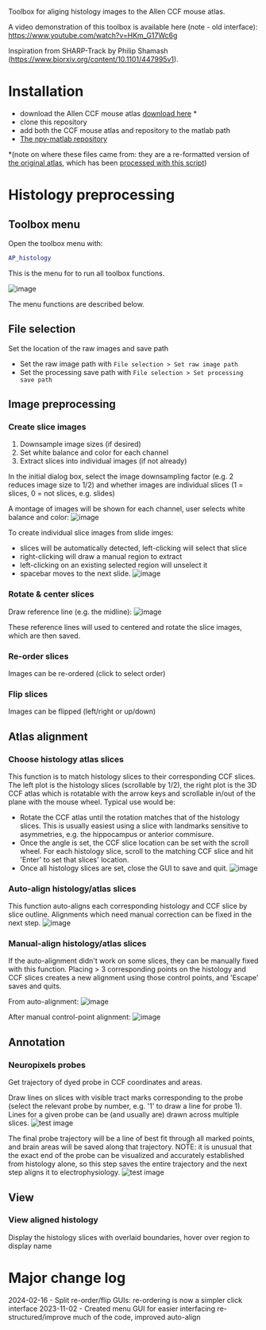 Toolbox for aliging histology images to the Allen CCF mouse atlas.

A video demonstration of this toolbox is available here (note - old interface): https://www.youtube.com/watch?v=HKm_G17Wc6g

Inspiration from SHARP-Track by Philip Shamash (https://www.biorxiv.org/content/10.1101/447995v1).

# Installation 
* download the Allen CCF mouse atlas [download here](https://osf.io/fv7ed/) *
* clone this repository
* add both the CCF mouse atlas and repository to the matlab path
* [The npy-matlab repository](http://github.com/kwikteam/npy-matlab)

*(note on where these files came from: they are a re-formatted version of [the original atlas](http://download.alleninstitute.org/informatics-archive/current-release/mouse_ccf/annotation/ccf_2017/), which has been [processed with this script](https://github.com/cortex-lab/allenCCF/blob/master/setup_utils.m))

# Histology preprocessing

## Toolbox menu
Open the toolbox menu with:
```matlab
AP_histology
```
This is the menu for to run all toolbox functions.

![image](https://github.com/petersaj/AP_histology/blob/master/wiki/menu_gui.png)

The menu functions are described below.


## File selection
Set the location of the raw images and save path

* Set the raw image path with `File selection > Set raw image path`
* Set the processing save path with `File selection > Set processing save path`

## Image preprocessing 
### Create slice images
1) Downsample image sizes (if desired)
2) Set white balance and color for each channel
3) Extract slices into individual images (if not already)

In the initial dialog box, select the image downsampling factor (e.g. 2 reduces image size to 1/2) and whether images are individual slices (1 = slices, 0 = not slices, e.g. slides)

A montage of images will be shown for each channel, user selects white balance and color:
![image](https://github.com/petersaj/AP_histology/blob/master/wiki/AP_process_histology_1.png)

To create individual slice images from slide imges: 
- slices will be automatically detected, left-clicking will select that slice
- right-clicking will draw a manual region to extract
- left-clicking on an existing selected region will unselect it
- spacebar moves to the next slide. 
![image](https://github.com/petersaj/AP_histology/blob/master/wiki/AP_process_histology_2.png)

### Rotate & center slices
Draw reference line (e.g. the midline):
![image](https://github.com/petersaj/AP_histology/blob/master/wiki/AP_rotate_histology.png)

These reference lines will used to centered and rotate the slice images, which are then saved.

### Re-order slices
Images can be re-ordered (click to select order)

### Flip slices
Images can be flipped (left/right or up/down)

## Atlas alignment

### Choose histology atlas slices
This function is to match histology slices to their corresponding CCF slices. The left plot is the histology slices (scrollable by 1/2), the right plot is the 3D CCF atlas which is rotatable with the arrow keys and scrollable in/out of the plane with the mouse wheel. Typical use would be: 

- Rotate the CCF atlas until the rotation matches that of the histology slices. This is usually easiest using a slice with landmarks sensitive to asymmetries, e.g. the hippocampus or anterior commisure.
- Once the angle is set, the CCF slice location can be set with the scroll wheel. For each histology slice, scroll to the matching CCF slice and hit 'Enter' to set that slices' location.
- Once all histology slices are set, close the GUI to save and quit.
![image](https://github.com/petersaj/AP_histology/blob/master/wiki/AP_grab_histology_ccf.png)

### Auto-align histology/atlas slices
This function auto-aligns each corresponding histology and CCF slice by slice outline.
Alignments which need manual correction can be fixed in the next step.
![image](https://github.com/petersaj/AP_histology/blob/master/wiki/AP_auto_align_histology_ccf.png)

### Manual-align histology/atlas slices
If the auto-alignment didn't work on some slices, they can be manually fixed with this function. Placing > 3 corresponding points on the histology and CCF slices creates a new alignment using those control points, and 'Escape' saves and quits.

From auto-alignment:
![image](https://github.com/petersaj/AP_histology/blob/master/wiki/AP_manual_align_histology_ccf_1.png)

After manual control-point alignment: 
![image](https://github.com/petersaj/AP_histology/blob/master/wiki/AP_manual_align_histology_ccf_2.png)

## Annotation

### Neuropixels probes
Get trajectory of dyed probe in CCF coordinates and areas.

Draw lines on slices with visible tract marks corresponding to the probe (select the relevant probe by number, e.g. '1' to draw a line for probe 1). Lines for a given probe can be (and usually are) drawn across multiple slices.
![test image](https://github.com/petersaj/AP_histology/blob/master/wiki/AP_get_probe_histology_1.png)

The final probe trajectory will be a line of best fit through all marked points, and brain areas will be saved along that trajectory. NOTE: it is unusual that the exact end of the probe can be visualized and accurately established from histology alone, so this step saves the entire trajectory and the next step aligns it to electrophysiology.
![test image](https://github.com/petersaj/AP_histology/blob/master/wiki/AP_get_probe_histology_2.png)

## View

### View aligned histology

Display the histology slices with overlaid boundaries, hover over region to display name 

# Major change log
2024-02-16 - Split re-order/flip GUIs: re-ordering is now a simpler click interface
2023-11-02 - Created menu GUI for easier interfacing re-structured/improve much of the code, improved auto-align

